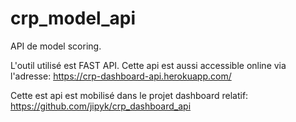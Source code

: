 # crp_model_api
API de model scoring.

L'outil utilisé est FAST API. Cette api est aussi accessible online via l'adresse:
https://crp-dashboard-api.herokuapp.com/

Cette est api est mobilisé dans le projet dashboard relatif: https://github.com/jipyk/crp_dashboard_api
